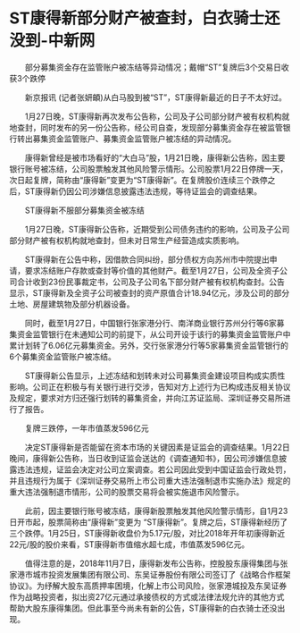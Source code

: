 # ST康得新部分财产被查封，白衣骑士还没到-中新网

　　部分募集资金存在监管账户被冻结等异动情况；戴帽“ST”复牌后3个交易日收获3个跌停

　　新京报讯 (记者张妍頔)从白马股到被“ST”，ST康得新最近的日子不太好过。

　　1月27日晚，ST康得新再次发布公告称，公司及子公司部分财产被有权机构就地查封，同时发布的另一份公告称，经公司自查，发现部分募集资金存在被监管银行转出募集资金监管账户、募集资金监管账户被冻结的异动情况。

　　康得新曾经是被市场看好的“大白马”股，1月21日晚，康得新公告称，因主要银行账号被冻结，公司股票触发其他风险警示情形。公司股票1月22日停牌一天，次日起复牌，简称由“康得新”变更为“ST康得新”。在复牌股价连续三个跌停之后，ST康得新仍因公司涉嫌信息披露违法违规，等待证监会的调查结果。

　　ST康得新不服部分募集资金被冻结

　　1月27日晚，ST康得新公告称，近期受到公司债务违约的影响，公司及子公司部分财产被有权机构就地查封，但未对日常生产经营造成实质影响。

　　ST康得新在公告中称，因借款合同纠纷，部分债权方向苏州市中院提出申请，要求冻结账户存款或查封等价值的其他财产。截至1月27日，公司及全资子公司合计收到23份民事裁定书，公司及子公司名下部分财产被有权机构查封。公告显示，ST康得新及全资子公司被查封的资产原值合计18.94亿元，涉及公司的部分土地、房屋建筑物及部分机器设备。

　　同时，截至1月27日，中国银行张家港分行、南洋商业银行苏州分行等6家募集资金监管银行在未通知公司的前提下，从公司开设于该行的募集资金监管账户中累计划转了6.06亿元募集资金。另外，交行张家港分行等5家募集资金监管银行的6个募集资金监管账户被冻结。

　　ST康得新公告显示，上述冻结和划转未对公司募集资金建设项目构成实质性影响。公司正在积极与有关银行进行交涉，告知对方上述行为已构成违反相关协议及规定，要求对方归还强行划转的募集资金，并向江苏证监局、深圳证券交易所进行了报告。

　　复牌三跌停，一年市值蒸发596亿元

　　决定ST康得新是否能留在资本市场的关键因素是证监会的调查结果。1月22日晚间，康得新公告称，当日收到证监会送达的《调查通知书》，因公司涉嫌信息披露违法违规，证监会决定对公司立案调查。若公司因此受到中国证监会行政处罚，并且违规行为属于《深圳证券交易所上市公司重大违法强制退市实施办法》规定的重大违法强制退市情形，公司的股票交易将会被实施退市风险警示。

　　此前，因主要银行账号被冻结，康得新股票触发其他风险警示情形，自1月23日开市起，股票简称由“康得新”变更为 “ST康得新”。复牌之后，ST康得新经历了三个跌停。1月25日，ST康得新收盘价为5.17元/股，对比2018年开年初康得新近22元/股的股价来看，ST康得新市值缩水超七成，市值蒸发596亿元。

　　值得注意的是，2018年11月7日，康得新发布公告称，控股股东康得集团与张家港市城市投资发展集团有限公司、东吴证券股份有限公司签订了《战略合作框架协议》。为纾解大股东高质押率困境，化解上市公司风险，张家港城投及东吴证券作为战略投资者，拟出资27亿元通过承接债权的方式或法律法规允许的其他方式帮助大股东康得集团。但此事至今尚未有新的公告，ST康得新的白衣骑士还没出现。
